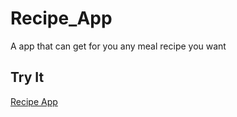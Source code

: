 # Recipe_App
A app that can get for you any meal recipe you want
## Try It
[Recipe App](https://get-recipe-now.netlify.app/)
